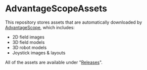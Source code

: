 # AdvantageScopeAssets

This repository stores assets that are automatically downloaded by [AdvantageScope](https://github.com/Mechanical-Advantage/AdvantageScope), which includes:
* 2D field images
* 3D field models
* 3D robot models
* Joystick images & layouts

All of the assets are available under "[Releases](https://github.com/Mechanical-Advantage/AdvantageScopeAssets/releases)".
